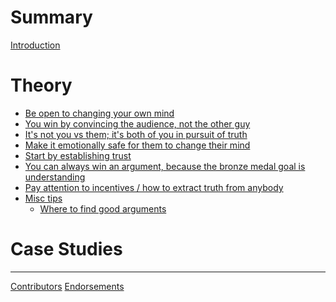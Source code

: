# Summary

[Introduction](README.md)

# Theory

- [Be open to changing your own mind]()
- [You win by convincing the audience, not the other guy]()
- [It's not you vs them; it's both of you in pursuit of truth]()
- [Make it emotionally safe for them to change their mind]()
- [Start by establishing trust]()
- [You can always win an argument, because the bronze medal goal is understanding]()
- [Pay attention to incentives / how to extract truth from anybody]()
- [Misc tips]()
  - [Where to find good arguments]()

# Case Studies


-----

[Contributors](contributors.md)
[Endorsements](endorsements.md)